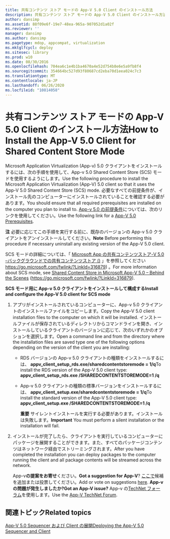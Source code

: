 ```yaml
---
title: 共有コンテンツ ストア モードの App-V 5.0 Client のインストール方法
description: 共有コンテンツ ストア モードの App-V 5.0 Client のインストール方法
author: dansimp
ms.assetid: 88f09e6f-19e7-48ea-965a-907052d1a02f
ms.reviewer: ''
manager: dansimp
ms.author: dansimp
ms.pagetype: mdop, appcompat, virtualization
ms.mktglfcycl: deploy
ms.sitesec: library
ms.prod: w10
ms.date: 08/30/2016
ms.openlocfilehash: 704ea6c1e4b1ba4670a4e52d754b8e6e5a9fb8f4
ms.sourcegitcommit: 354664bc527d93f80687cd2eba70d1eea024c7c3
ms.translationtype: MT
ms.contentlocale: ja-JP
ms.lasthandoff: 06/26/2020
ms.locfileid: "10814058"
---
```

# <span data-ttu-id="b63fe-103">共有コンテンツ ストア モードの App-V 5.0 Client のインストール方法</span><span class="sxs-lookup"><span data-stu-id="b63fe-103">How to Install the App-V 5.0 Client for Shared Content Store Mode</span></span>


<span data-ttu-id="b63fe-104">Microsoft Application Virtualization (App-v) 5.0 クライアントをインストールするには、次の手順を使用して、App-v 5.0 Shared Content Store (SCS) モードを使用するようにします。</span><span class="sxs-lookup"><span data-stu-id="b63fe-104">Use the following procedure to install the Microsoft Application Virtualization (App-V) 5.0 client so that it uses the App-V 5.0 Shared Content Store (SCS) mode.</span></span> <span data-ttu-id="b63fe-105">必要なすべての前提条件が、インストール先のコンピューターにインストールされていることを確認する必要があります。</span><span class="sxs-lookup"><span data-stu-id="b63fe-105">You should ensure that all required prerequisites are installed on the computer you plan to install to.</span></span> <span data-ttu-id="b63fe-106">[App-v 5.0 の前提条件](app-v-50-prerequisites.md)については、次のリンクを使用してください。</span><span class="sxs-lookup"><span data-stu-id="b63fe-106">Use the following link for a [App-V 5.0 Prerequisites](app-v-50-prerequisites.md).</span></span>

<span data-ttu-id="b63fe-107">**注** 必要に応じてこの手順を実行する前に、既存のバージョンの App-v 5.0 クライアントをアンインストールしてください。</span><span class="sxs-lookup"><span data-stu-id="b63fe-107">**Note** Before performing this procedure if necessary uninstall any existing version of the App-V 5.0 client.</span></span>

 

<span data-ttu-id="b63fe-108">SCS モードの詳細については、「 [Microsoft App の共有コンテンツストア-V 5.0 –バックグラウンドでの共有コンテンツストア ()](https://go.microsoft.com/fwlink/?LinkId=316879) 」を参照してください https://go.microsoft.com/fwlink/?LinkId=316879) 。</span><span class="sxs-lookup"><span data-stu-id="b63fe-108">For more information about SCS mode, see [Shared Content Store in Microsoft App-V 5.0 – Behind the Scenes](https://go.microsoft.com/fwlink/?LinkId=316879) (https://go.microsoft.com/fwlink/?LinkId=316879).</span></span>

**<span data-ttu-id="b63fe-109">SCS モード用に App-v 5.0 クライアントをインストールして構成する</span><span class="sxs-lookup"><span data-stu-id="b63fe-109">Install and configure the App-V 5.0 client for SCS mode</span></span>**

1.  <span data-ttu-id="b63fe-110">アプリがインストールされているコンピューターに、App-v 5.0 クライアントのインストールファイルをコピーします。</span><span class="sxs-lookup"><span data-stu-id="b63fe-110">Copy the App-V 5.0 client installation files to the computer on which it will be installed.</span></span> <span data-ttu-id="b63fe-111">インストールファイルが保存されているディレクトリからコマンドラインを開き、インストールしているクライアントのバージョンに応じて、次のいずれかのオプションを選択します。</span><span class="sxs-lookup"><span data-stu-id="b63fe-111">Open a command line and from the directory where the installation files are saved type one of the following options depending on the version of the client you are installing:</span></span>

    -   <span data-ttu-id="b63fe-112">RDS バージョンの App-v 5.0 クライアントの種類をインストールするには、 **appv\_client\_setup\_rds.exe/sharedcontentstoremode = 1/q**</span><span class="sxs-lookup"><span data-stu-id="b63fe-112">To install the RDS version of the App-V 5.0 client type: **appv\_client\_setup\_rds.exe /SHAREDCONTENTSTOREMODE=1 /q**</span></span>

    -   <span data-ttu-id="b63fe-113">App-v 5.0 クライアントの種類の標準バージョンをインストールするには、 **appv\_client\_setup.exe/sharedcontentstoremode = 1/q**</span><span class="sxs-lookup"><span data-stu-id="b63fe-113">To install the standard version of the App-V 5.0 client type: **appv\_client\_setup.exe /SHAREDCONTENTSTOREMODE=1 /q**</span></span>

        <span data-ttu-id="b63fe-114">**重要** サイレントインストールを実行する必要があります。インストールは失敗します。</span><span class="sxs-lookup"><span data-stu-id="b63fe-114">**Important** You must perform a silent installation or the installation will fail.</span></span>

         

2.  <span data-ttu-id="b63fe-115">インストールが完了したら、クライアントを実行しているコンピューターにパッケージを展開することができます。また、すべてのパッケージコンテンツはネットワーク経由でストリーミングされます。</span><span class="sxs-lookup"><span data-stu-id="b63fe-115">After you have completed the installation you can deploy packages to the computer running the client and all package contents will be streamed across the network.</span></span>

    <span data-ttu-id="b63fe-116">App-v**の提案をお寄せ**ください。</span><span class="sxs-lookup"><span data-stu-id="b63fe-116">**Got a suggestion for App-V**?</span></span> <span data-ttu-id="b63fe-117">[ここで](http://appv.uservoice.com/forums/280448-microsoft-application-virtualization)候補を追加または投票してください。</span><span class="sxs-lookup"><span data-stu-id="b63fe-117">Add or vote on suggestions [here](http://appv.uservoice.com/forums/280448-microsoft-application-virtualization).</span></span> **<span data-ttu-id="b63fe-118">App-v の問題が発生しましたか?</span><span class="sxs-lookup"><span data-stu-id="b63fe-118">Got an App-V issue?</span></span>** <span data-ttu-id="b63fe-119">App-v の[TechNet フォーラム](https://social.technet.microsoft.com/Forums/home?forum=mdopappv)を使用します。</span><span class="sxs-lookup"><span data-stu-id="b63fe-119">Use the [App-V TechNet Forum](https://social.technet.microsoft.com/Forums/home?forum=mdopappv).</span></span>

## <span data-ttu-id="b63fe-120">関連トピック</span><span class="sxs-lookup"><span data-stu-id="b63fe-120">Related topics</span></span>


[<span data-ttu-id="b63fe-121">App-V 5.0 Sequencer および Client の展開</span><span class="sxs-lookup"><span data-stu-id="b63fe-121">Deploying the App-V 5.0 Sequencer and Client</span></span>](deploying-the-app-v-50-sequencer-and-client.md)

 

 





